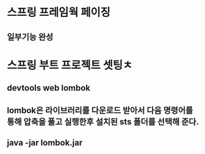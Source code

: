 # 스프링 프레임웍 페이징
## 일부기능 완성

# 스프링 부트 프로젝트 셋팅ㅊ
## devtools web lombok
## lombok은 라이브러리를 다운로드 받아서 다음 명령어를 통해 압축을 풀고 실행한후 설치된 sts 폴더를 선택해 준다.
## java -jar lombok.jar
